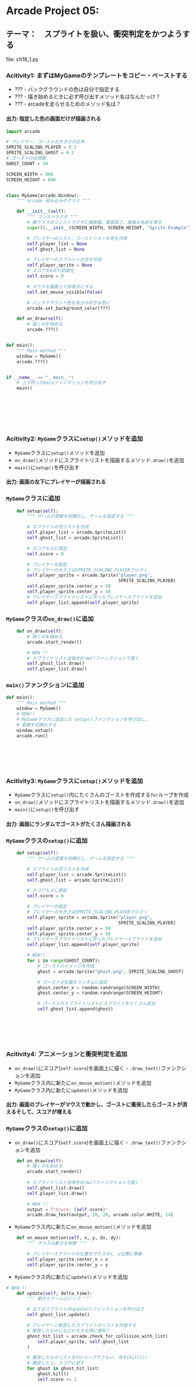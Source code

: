 # Arcade Project 05: 
## テーマ：　スプライトを扱い、衝突判定をかつようする
file: ch18_1.py

### Acitivity1: まずはMyGameのテンプレートをコピー・ペーストする

- ??? - バックグラウンドの色は自分で指定する
- ??? - 描き始めるときに必ず呼び出すメソッド名はなんだっけ？
- ??? - arcadeを走らせるためのメソッド名は？

#### 出力: 指定した色の画面だけが描画される

```python
import arcade

# プレイヤー、ゴーストの大きさの比率
SPRITE_SCALING_PLAYER = 0.5
SPRITE_SCALING_GHOST = 0.2
# ゴーストの出現数
GHOST_COUNT = 50

SCREEN_WIDTH = 800
SCREEN_HEIGHT = 600


class MyGame(arcade.Window):
    """ arcade 組み込みのクラス """

    def __init__(self):
        """ コンストラクタ """
        # 親クラスのコンストラクタに画面幅、画面高さ、画面の名前を表示
        super().__init__(SCREEN_WIDTH, SCREEN_HEIGHT, "Sprite Example")

        # プレイヤーのリスト、ゴーストリストの空を作成
        self.player_list = None
        self.ghost_list = None

        # プレイヤーのスプライトの空を作成
        self.player_sprite = None
        # スコアを0点で初期化
        self.score = 0

        # マウスを画面上で非表示にする
        self.set_mouse_visible(False)

        # バックグラウンド色を自分の好きな色に
        arcade.set_background_color(???)

    def on_draw(self):
        # 描くのを始める
        arcade.???()


def main():
    """ Main method """
    window = MyGame()
    arcade.???()


if __name__ == "__main__":
    # 上で作ったmainファンクションを呼び出す
    main()
 

```

<br></br>
---

### Acitivity2: `MyGame`クラスに`setup()`メソッドを追加

- `MyGame`クラスに`setup()`メソッドを追加
- `on_draw()`メソッドにスプライトリストを描画するメソッド`.draw()`を追加
- `main()`に`setup()`を呼び出す


#### 出力: 画面の左下にプレイヤーが描画される

### `MyGame`クラスに追加

```python
    def setup(self):
        """ ゲームの変数を初期化し、ゲームを設定する """

        # スプライトの空リストを作成
        self.player_list = arcade.SpriteList()
        self.ghost_list = arcade.SpriteList()

        # スコアも０に設定
        self.score = 0

        # プレイヤーを設定
        # プレイヤーの大きさはSPRITE_SCALING_PLAYERで小さく
        self.player_sprite = arcade.Sprite("player.png",
                                           SPRITE_SCALING_PLAYER)
        self.player_sprite.center_x = 50
        self.player_sprite.center_y = 50
        # プレイヤースプライトリストに作ったプレイヤースプライトを追加
        self.player_list.append(self.player_sprite)

```

### `MyGame`クラスの`on_draw()`に追加
```python
    def on_draw(self):
        # 描くのを始める
        arcade.start_render()

        # NEW !! 
        # スプライトリスト全体をdraw()ファンクションで描く
        self.ghost_list.draw()
        self.player_list.draw()
```

### `main()`ファンクションに追加
```python
def main():
    """ Main method """
    window = MyGame()
    # NEW!!
    # MyGameクラスに追加した setup()ファンクションを呼び出し、
    # 変数を初期化する
    window.setup()
    arcade.run()
```

<br></br>
---

### Acitivity3: `MyGame`クラスに`setup()`メソッドを追加

- `MyGame`クラスに`setup()`内にたくさんのゴーストを作成する`for`ループを作成
- `on_draw()`メソッドにスプライトリストを描画するメソッド`.draw()`を追加
- `main()`に`setup()`を呼び出す


#### 出力: 画面にランダムでゴーストがたくさん描画される

### `MyGame`クラスの`setup()`に追加

```python
    def setup(self):
        """ ゲームの変数を初期化し、ゲームを設定する """

        # スプライトの空リストを作成
        self.player_list = arcade.SpriteList()
        self.ghost_list = arcade.SpriteList()

        # スコアも０に設定
        self.score = 0

        # プレイヤーを設定
        # プレイヤーの大きさはSPRITE_SCALING_PLAYERで小さく
        self.player_sprite = arcade.Sprite("player.png",
                                           SPRITE_SCALING_PLAYER)
        self.player_sprite.center_x = 50
        self.player_sprite.center_y = 50
        # プレイヤースプライトリストに作ったプレイヤースプライトを追加
        self.player_list.append(self.player_sprite)

        # NEW!!
        for i in range(GHOST_COUNT):
            # ゴーストのイメージを作成
            ghost = arcade.Sprite("ghost.png", SPRITE_SCALING_GHOST)

            # ゴーストの位置をランダムに設定
            ghost.center_x = random.randrange(SCREEN_WIDTH)
            ghost.center_y = random.randrange(SCREEN_HEIGHT)

            # ゴーストのスプライトリストにスプライトをたくさん追加
            self.ghost_list.append(ghost)
```

<br></br>
---

### Acitivity4: アニメーションと衝突判定を追加

- `on_draw()`にスコア(`self.score`)を画面上に描く - `.draw_text()`ファンクションを追加
- `MyGame`クラス内に新たに`on_mouse_motion()`メソッドを追加
- `MyGame`クラス内に新たに`update()`メソッドを追加


#### 出力: 画面のプレイヤーがマウスで動かし、ゴーストに衝突したらゴーストが消えるそして、スコアが増える

### `MyGame`クラスの`setup()`に追加

- `on_draw()`にスコア(`self.score`)を画面上に描く - `.draw_text()`ファンクションを追加


```python
    def on_draw(self):
        # 描くのを始める
        arcade.start_render()
        
        # スプライトリスト全体をdraw()ファンクションで描く
        self.ghost_list.draw()
        self.player_list.draw()

        # NEW !!
        output = f"Score: {self.score}"
        arcade.draw_text(output, 10, 20, arcade.color.WHITE, 14)
```

- `MyGame`クラス内に新たに`on_mouse_motion()`メソッドを追加

```python
    def on_mouse_motion(self, x, y, dx, dy):
        """ マウスの動きを制御 """

        # プレイヤースプライトの位置をマウスのx, y位置に移動
        self.player_sprite.center_x = x
        self.player_sprite.center_y = y
```

- `MyGame`クラス内に新たに`update()`メソッドを追加

```python
# NEW !!
    def update(self, delta_time):
        """ 動きとゲームロジック """

        # 全てのスプライトのupdate()ファンクションを呼び出す
        self.ghost_list.update()

        # プレイヤーと衝突したスプライトのリストを作成する
        # 衝突したものになにかをする時に便利！
        ghost_hit_list = arcade.check_for_collision_with_list(
            self.player_sprite, self.ghost_list
        )

        # 衝突したものリストをforループでさらい、消す(kill())
        # 衝突したら、スコアに足す
        for ghost in ghost_hit_list:
            ghost.kill()
            self.score += 1
```
<br></br>
---

